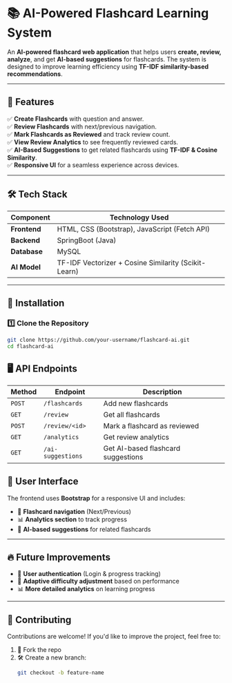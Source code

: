 # 📚 AI-Powered Flashcard Learning System

An **AI-powered flashcard web application** that helps users **create, review, analyze**, and get **AI-based suggestions** for flashcards. The system is designed to improve learning efficiency using **TF-IDF similarity-based recommendations**.

---

## 🌟 Features

✅ **Create Flashcards** with question and answer.  
✅ **Review Flashcards** with next/previous navigation.  
✅ **Mark Flashcards as Reviewed** and track review count.  
✅ **View Review Analytics** to see frequently reviewed cards.  
✅ **AI-Based Suggestions** to get related flashcards using **TF-IDF & Cosine Similarity**.  
✅ **Responsive UI** for a seamless experience across devices.  

---

## 🛠 Tech Stack

| Component  | Technology Used  |
|------------|----------------|
| **Frontend** | HTML, CSS (Bootstrap), JavaScript (Fetch API) |
| **Backend**  | SpringBoot (Java) |
| **Database**  | MySQL |
| **AI Model** | TF-IDF Vectorizer + Cosine Similarity (Scikit-Learn) |

---

## 🚀 Installation

### 1️⃣ Clone the Repository
```bash
git clone https://github.com/your-username/flashcard-ai.git
cd flashcard-ai
```
## 🖥️ API Endpoints

| **Method** | **Endpoint**       | **Description**                        |
|-----------|------------------|------------------------------------|
| `POST`    | `/flashcards`      | Add new flashcards               |
| `GET`     | `/review`          | Get all flashcards               |
| `POST`    | `/review/<id>`     | Mark a flashcard as reviewed     |
| `GET`     | `/analytics`       | Get review analytics             |
| `GET`     | `/ai-suggestions`  | Get AI-based flashcard suggestions |


## 🎨 User Interface

The frontend uses **Bootstrap** for a responsive UI and includes:

- 📖 **Flashcard navigation** (Next/Previous)
- 📊 **Analytics section** to track progress
- 🤖 **AI-based suggestions** for related flashcards

---

## 🔥 Future Improvements

- 📌 **User authentication** (Login & progress tracking)
- 🎯 **Adaptive difficulty adjustment** based on performance
- 📊 **More detailed analytics** on learning progress

---

## 🤝 Contributing

Contributions are welcome! If you'd like to improve the project, feel free to:

1. 🍴 Fork the repo  
2. 🛠️ Create a new branch:  
   ```bash
   git checkout -b feature-name
